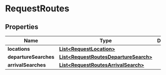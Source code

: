 

# RequestRoutes

## Properties

Name | Type | Description | Notes
------------ | ------------- | ------------- | -------------
**locations** | [**List&lt;RequestLocation&gt;**](RequestLocation.md) |  | 
**departureSearches** | [**List&lt;RequestRoutesDepartureSearch&gt;**](RequestRoutesDepartureSearch.md) |  |  [optional]
**arrivalSearches** | [**List&lt;RequestRoutesArrivalSearch&gt;**](RequestRoutesArrivalSearch.md) |  |  [optional]



